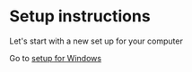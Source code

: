 # Setup instructions

Let's start with a new set up for your computer 

Go to [setup for Windows](setup-docker.md)
